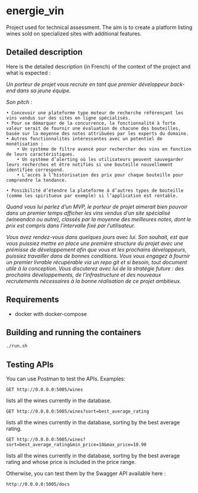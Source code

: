 # energie_vin

Project used for technical assessment. 
The aim is to create a platform listing wines sold on specialized sites with additional features.

## Detailed description
Here is the detailed description (in French) of the context of the project and what is expected :

_Un porteur de projet vous recrute en tant que premier développeur back-end dans sa jeune équipe._

_Son pitch :_

    • Concevoir une plateforme type moteur de recherche référençant les vins vendus sur des sites en ligne spécialisés.
    • Pour se démarquer de la concurrence, la fonctionnalité à forte valeur serait de fournir une évaluation de chacune des bouteilles, basée sur la moyenne des notes attribuées par les experts du domaine. 
    • Autres fonctionnalités intéressantes avec un potentiel de monétisation :
        • Un système de filtre avancé pour rechercher des vins en fonction de leurs caractéristiques.
        • Un système d’alerting où les utilisateurs peuvent sauvegarder leurs recherches et être notifiés si une bouteille nouvellement identifiée correspond.
        • L’accès à l’historisation des prix pour chaque bouteille pour comprendre la tendance.

    • Possibilité d’étendre la plateforme à d’autres types de bouteille (comme les spiritueux par exemple) si l’application est rentable.


_Quand vous lui parlez d’un MVP, le porteur de projet aimerait bien pouvoir dans un premier temps afficher les vins vendus d’un site spécialisé (wineandco ou autre), classés par la moyenne des meilleures notes, dont le prix est compris dans l’intervalle fixé par l’utilisateur._

_Vous avez rendez-vous dans quelques jours avec lui. Son souhait, est que vous puissiez mettre en place une première structure du projet avec une prémisse de développement afin que vous et les prochains développeurs, puissiez travailler dans de bonnes conditions._ 
_Vous vous engagez à fournir un premier livrable récupérable via un repo git et si besoin, tout document utile à la conception. Vous discuterez avec lui de la stratégie future : des prochains développements, de l’infrastructure et des nouveaux recrutements nécessaires à la bonne réalisation de ce projet ambitieux._

## Requirements

* docker with docker-compose

## Building and running the containers

```sh
./run.sh
```

## Testing APIs

You can use Postman to test the APIs.
Examples:
```
GET http://0.0.0.0:5005/wines
```
lists all the wines currently in the database.

```
GET http://0.0.0.0:5005/wines?sort=best_average_rating
```
lists all the wines currently in the database, sorting by the best average rating.

```
GET http://0.0.0.0:5005/wines?sort=best_average_rating&min_price=10&max_price=10.90
```
lists all the wines currently in the database, sorting by the best average rating and whose price is included in the price range.

Otherwise, you can test them by the Swagger API available here : 
```
http://0.0.0.0:5005/docs
```